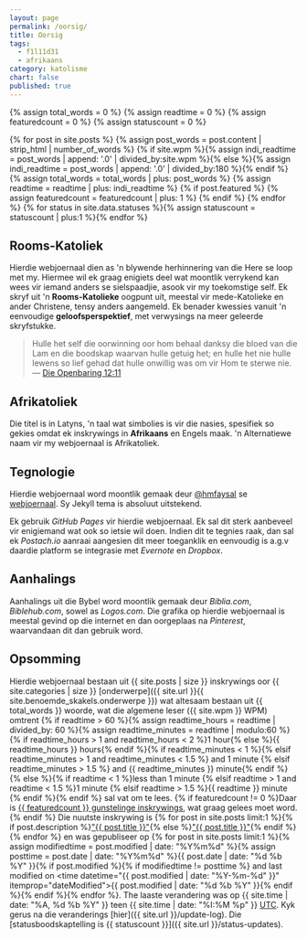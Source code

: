 ```yaml
---
layout: page
permalink: /oorsig/
title: Oorsig
tags: 
  - f1l11d31
  - afrikaans
category: katolisme
chart: false
published: true
---
```


{% assign total_words = 0 %}
{% assign readtime = 0 %}
{% assign featuredcount = 0 %}
{% assign statuscount = 0 %}

{% for post in site.posts %}
    {% assign post_words = post.content | strip_html | number_of_words %}
    {% if site.wpm %}{% assign indi_readtime = post_words | append: '.0' | divided_by:site.wpm %}{% else %}{% assign indi_readtime = post_words | append: '.0' | divided_by:180 %}{% endif %}
    {% assign total_words = total_words | plus: post_words %}
    {% assign readtime = readtime | plus: indi_readtime %}
    {% if post.featured %}
    {% assign featuredcount = featuredcount | plus: 1 %}
    {% endif %}
{% endfor %}
{% for status in site.data.statuses %}{% assign statuscount = statuscount | plus:1 %}{% endfor %}

Rooms-Katoliek
--------------

Hierdie webjoernaal dien as 'n blywende herhinnering van die Here se loop met my. Hiermee wil ek graag enigiets deel wat moontlik verrykend kan wees vir iemand anders se sielspaadjie, asook vir my toekomstige self. Ek skryf uit 'n **Rooms-Katolieke** oogpunt uit, meestal vir mede-Katolieke en ander Christene, tensy anders aangemeld. Ek benader kwessies vanuit 'n eenvoudige **geloofsperspektief**, met verwysings na meer geleerde skryfstukke.

<!-- https://www.bible.com/en-GB/bible/6/rev.12.11.afr53 -->
> Hulle het self die oorwinning oor hom behaal danksy die bloed van die Lam en die boodskap waarvan hulle getuig het; en hulle het nie hulle lewens so lief gehad dat hulle onwillig was om vir Hom te sterwe nie. &mdash; <a target="_blank" href = "http://biblehub.com/revelation/12-11.htm">Die Openbaring 12:11</a>

Afrikatoliek
------------

Die titel is in Latyns, 'n taal wat simbolies is vir die nasies, spesifiek so gekies omdat ek inskrywings in **Afrikaans** en Engels maak. 'n Alternatiewe naam vir my webjoernaal is Afrikatoliek.

Tegnologie
----------

Hierdie webjoernaal word moontlik gemaak deur [@hmfaysal](https://twitter.com/hmfaysal) se [webjoernaal](http://hmfaysal.github.io). Sy Jekyll tema is absoluut uitstekend.

Ek gebruik _GitHub Pages_ vir hierdie webjoernaal. Ek sal dit sterk aanbeveel vir enigiemand wat ook so ietsie wil doen. Indien dit te tegnies raak, dan sal ek _Postach.io_ aanraai aangesien dit meer toeganklik en eenvoudig is a.g.v daardie platform se integrasie met _Evernote_ en _Dropbox_. 

Aanhalings
----------

Aanhalings uit die Bybel word moontlik gemaak deur _Biblia.com_, _Biblehub.com_, sowel as _Logos.com_. Die grafika op hierdie webjoernaal is meestal gevind op die internet en dan oorgeplaas na _Pinterest_, waarvandaan dit dan gebruik word.

Opsomming
---------

Hierdie webjoernaal bestaan uit {{ site.posts | size }} inskrywings oor {{ site.categories | size }} [onderwerpe]({{ site.url }}{{ site.benoemde_skakels.onderwerpe }}) wat altesaam bestaan uit {{ total_words }} woorde, wat die algemene leser ({{ site.wpm }} WPM) omtrent {% if readtime > 60 %}{% assign readtime_hours = readtime | divided_by: 60 %}{% assign readtime_minutes = readtime | modulo:60 %}{% if readtime_hours > 1 and readtime_hours < 2 %}1 hour{% else %}<span class="hour">{{ readtime_hours }}</span> hours{% endif %}{% if readtime_minutes < 1 %}{% elsif readtime_minutes > 1 and readtime_minutes < 1.5 %} and 1 minute {% elsif readtime_minutes > 1.5 %} and <span class="time">{{ readtime_minutes }}</span> minute{% endif %}{% else %}{% if readtime < 1 %}less than 1 minute {% elsif readtime > 1 and readtime < 1.5 %}1 minute {% elsif readtime > 1.5 %}<span class="time">{{ readtime }}</span> minute {% endif %}{% endif %} sal vat om te lees. {% if featuredcount != 0 %}Daar is <a href="{{ site.url }}{{ site.benoemde_skakels.gunstelinge }}">{{ featuredcount }} gunstelinge inskrywings</a>, wat graag gelees moet word.{% endif %} Die nuutste inskrywing is {% for post in site.posts limit:1 %}{% if post.description %}<a href="{{ site.url }}{{ post.url }}" title="{{ post.description }}">"{{ post.title }}"</a>{% else %}<a href="{{ site.url }}{{ post.url }}" title="{{ post.description }}" title="Read more about {{ post.title }}">"{{ post.title }}"</a>{% endif %}{% endfor %} en was gepubliseer op {% for post in site.posts limit:1 %}{% assign modifiedtime = post.modified | date: "%Y%m%d" %}{% assign posttime = post.date | date: "%Y%m%d" %}<time datetime="{{ post.date | date_to_xmlschema }}" class="post-time">{{ post.date | date: "%d %b %Y" }}</time>{% if post.modified %}{% if modifiedtime != posttime %} and last modified on <time datetime="{{ post.modified | date: "%Y-%m-%d" }}" itemprop="dateModified">{{ post.modified | date: "%d %b %Y" }}</time>{% endif %}{% endif %}{% endfor %}. The laaste verandering was op {{ site.time | date: "%A, %d %b %Y" }} teen {{ site.time | date: "%I:%M %p" }} [UTC](http://en.wikipedia.org/wiki/Coordinated_Universal_Time "Temps Universel Coordonné"). Kyk gerus na die veranderings [hier]({{ site.url }}/update-log). Die [statusboodskaptelling is {{ statuscount }}]({{ site.url }}/status-updates).
